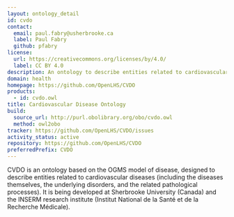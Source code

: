 ```yaml
---
layout: ontology_detail
id: cvdo
contact:
  email: paul.fabry@usherbrooke.ca
  label: Paul Fabry
  github: pfabry
license:
  url: https://creativecommons.org/licenses/by/4.0/
  label: CC BY 4.0
description: An ontology to describe entities related to cardiovascular diseases
domain: health
homepage: https://github.com/OpenLHS/CVDO
products:
  - id: cvdo.owl
title: Cardiovascular Disease Ontology
build:
  source_url: http://purl.obolibrary.org/obo/cvdo.owl
  method: owl2obo
tracker: https://github.com/OpenLHS/CVDO/issues
activity_status: active
repository: https://github.com/OpenLHS/CVDO
preferredPrefix: CVDO
---
```


CVDO is an ontology based on the OGMS model of disease, designed to describe entities related to cardiovascular diseases (including the diseases themselves, the underlying disorders, and the related pathological processes). It is being developed at Sherbrooke University (Canada) and the INSERM research institute (Institut National de la Santé et de la Recherche Médicale).
